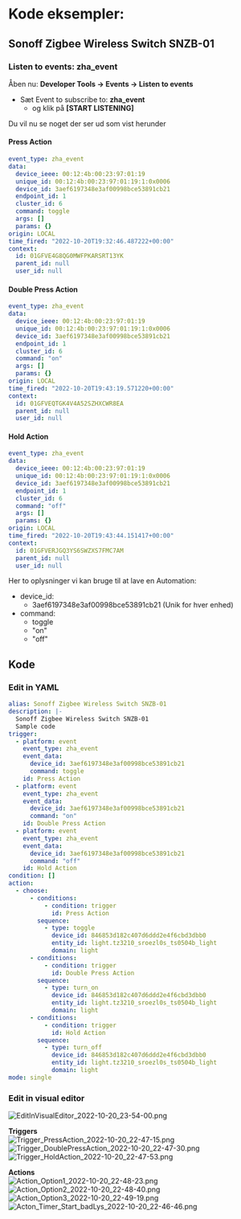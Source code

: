 # Kode eksempler:

## Sonoff Zigbee Wireless Switch SNZB-01

### Listen to events: **zha_event**

Åben nu: **Developer Tools -> Events -> Listen to events**  

* Sæt Event to subscribe to: **zha_event**
  * og klik på **[START LISTENING]**

Du vil nu se noget der ser ud som vist herunder

#### Press Action

```yaml
event_type: zha_event
data:
  device_ieee: 00:12:4b:00:23:97:01:19
  unique_id: 00:12:4b:00:23:97:01:19:1:0x0006
  device_id: 3aef6197348e3af00998bce53891cb21
  endpoint_id: 1
  cluster_id: 6
  command: toggle
  args: []
  params: {}
origin: LOCAL
time_fired: "2022-10-20T19:32:46.487222+00:00"
context:
  id: 01GFVE4G8QG0MWFPKARSRT13YK
  parent_id: null
  user_id: null
```

#### Double Press Action

```yaml
event_type: zha_event
data:
  device_ieee: 00:12:4b:00:23:97:01:19
  unique_id: 00:12:4b:00:23:97:01:19:1:0x0006
  device_id: 3aef6197348e3af00998bce53891cb21
  endpoint_id: 1
  cluster_id: 6
  command: "on"
  args: []
  params: {}
origin: LOCAL
time_fired: "2022-10-20T19:43:19.571220+00:00"
context:
  id: 01GFVEQTGK4V4A52SZHXCWR8EA
  parent_id: null
  user_id: null
```

#### Hold Action

```yaml
event_type: zha_event
data:
  device_ieee: 00:12:4b:00:23:97:01:19
  unique_id: 00:12:4b:00:23:97:01:19:1:0x0006
  device_id: 3aef6197348e3af00998bce53891cb21
  endpoint_id: 1
  cluster_id: 6
  command: "off"
  args: []
  params: {}
origin: LOCAL
time_fired: "2022-10-20T19:43:44.151417+00:00"
context:
  id: 01GFVERJGQ3YS6SWZXS7FMC7AM
  parent_id: null
  user_id: null
```

Her to oplysninger vi kan bruge til at lave en Automation:

* device_id:
  * 3aef6197348e3af00998bce53891cb21 (Unik for hver enhed)
* command:
  * toggle
  * "on"
  * "off"

## Kode

### Edit in YAML

```yaml
alias: Sonoff Zigbee Wireless Switch SNZB-01
description: |-
  Sonoff Zigbee Wireless Switch SNZB-01
  Sample code
trigger:
  - platform: event
    event_type: zha_event
    event_data:
      device_id: 3aef6197348e3af00998bce53891cb21
      command: toggle
    id: Press Action
  - platform: event
    event_type: zha_event
    event_data:
      device_id: 3aef6197348e3af00998bce53891cb21
      command: "on"
    id: Double Press Action
  - platform: event
    event_type: zha_event
    event_data:
      device_id: 3aef6197348e3af00998bce53891cb21
      command: "off"
    id: Hold Action
condition: []
action:
  - choose:
      - conditions:
          - condition: trigger
            id: Press Action
        sequence:
          - type: toggle
            device_id: 846853d182c407d6ddd2e4f6cbd3dbb0
            entity_id: light.tz3210_sroezl0s_ts0504b_light
            domain: light
      - conditions:
          - condition: trigger
            id: Double Press Action
        sequence:
          - type: turn_on
            device_id: 846853d182c407d6ddd2e4f6cbd3dbb0
            entity_id: light.tz3210_sroezl0s_ts0504b_light
            domain: light
      - conditions:
          - condition: trigger
            id: Hold Action
        sequence:
          - type: turn_off
            device_id: 846853d182c407d6ddd2e4f6cbd3dbb0
            entity_id: light.tz3210_sroezl0s_ts0504b_light
            domain: light
mode: single
```

### Edit in visual editor

![EditInVisualEditor_2022-10-20_23-54-00.png](./Images/EditInVisualEditor_2022-10-20_23-54-00.png)  

**Triggers**  
![Trigger_PressAction_2022-10-20_22-47-15.png](./Images/Trigger_PressAction_2022-10-20_22-47-15.png)  
![Trigger_DoublePressAction_2022-10-20_22-47-30.png](./Images/Trigger_DoublePressAction_2022-10-20_22-47-30.png)  
![Trigger_HoldAction_2022-10-20_22-47-53.png](./Images/Trigger_HoldAction_2022-10-20_22-47-53.png)  

**Actions**  
![Action_Option1_2022-10-20_22-48-23.png](./Images/Action_Option1_2022-10-20_22-48-23.png)  
![Action_Option2_2022-10-20_22-48-40.png](./Images/Action_Option2_2022-10-20_22-48-40.png)  
![Action_Option3_2022-10-20_22-49-19.png](./Images/Action_Option3_2022-10-20_22-49-19.png)  
![Acton_Timer_Start_badLys_2022-10-20_22-46-46.png](./Images/Acton_Timer_Start_badLys_2022-10-20_23-46-27.png)  
